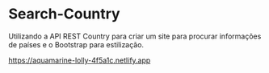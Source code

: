 # Search-Country
Utilizando a API REST Country para criar um site para procurar informações de países e o Bootstrap para estilização.

https://aquamarine-lolly-4f5a1c.netlify.app
